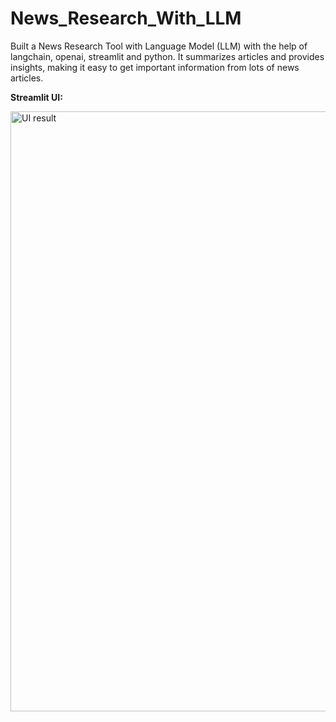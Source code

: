 # News_Research_With_LLM
Built a News Research Tool with Language Model (LLM) with the help of langchain, openai, streamlit and python. It summarizes articles and provides insights, making it easy to get important information from lots of news articles.

**Streamlit UI:**

<img width="960" alt="UI result " src="https://github.com/DarshanHarihar1/News_Research_With_LLM/assets/144354183/d4beeb35-c9d6-43f5-8736-ab9107fda742">

